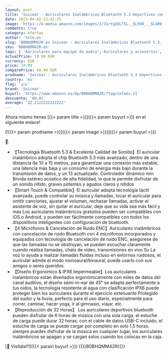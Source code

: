 ```yaml
---
layout: post
title: 'Soicear - Auriculares Inalámbricos Bluetooth 5.3 Deportivos con 4 Micrófonos  ENC Noise Reduction  Estéreo HiFi  32 Horas de Reproducción IPX6 Impermeable Toque Inteligente para iPhone Xiaomi Samsung Huawei'
date: 2023-04-02 22:42:25
image: 'https://m.media-amazon.com/images/I/31rtq2ULT5L._SL500_._SL400_.jpg'
comments: true
category: ofertas
author: 'tole.es'
slug: 'B0BHQMM42R-es Soicear - Auriculares Inalámbricos Bluetooth 5.3...'
sku: 'B0BHQMM42R-es'
tags: [ 'Auriculares para equipo de audio','Auriculares y accesorios','Electrónica','iphone','soicear','🇪🇸', ]
actualPrice: 19.99 EUR
currency: EUR
price: 19.99
comparePrice: 49.99 EUR
prodname: 'Soicear - Auriculares Inalámbricos Bluetooth 5.3 Deportivos con 4 Micrófonos  ENC Noise Reduction  Estéreo HiFi  32 Horas de Reproducción IPX6 Impermeable Toque Inteligente para iPhone Xiaomi Samsung Huawei'
country: 'es'
flag: '🇪🇸'
brand: 'Soicear'
buyurl: 'https://www.amazon.es/dp/B0BHQMM42R/?tag=tolees-21'
descuento: '60.01'
average: '22.2122222222222'
---
```


Ahora mismo tienes [{{< param title >}}]({{< param buyurl >}}) en el siguiente enlace!

[![{{< param prodname >}}]({{< param image >}})]({{< param buyurl >}})

🔎:

- 【Tecnología Bluetooth 5.3 & Excelente Calidad de Sonido】El auricular inalámbrico adopta el chip Bluetooth 5.3 más avanzado, dentro de una distancia de 10 a 15 metros, para garantizar una conexión más estable, una latencia más baja y un consumo de energía más bajo durante la transmisión de datos, y un 13 actualizado. Controlador dinámico mm Brinda estéreo acústico de alta fidelidad, lo que le permite disfrutar de un sonido nítido, graves potentes y agudos claros y nítidos
- 【Smart Touch & Compatible】El auricular adopta tecnología táctil avanzada, puede controlar su música y llamadas, tocar el auricular para omitir canciones, ajustar el volumen, rechazar llamadas, activar el asistente de voz, sin quitar el auricular, deje que su vida sea más fácil y más Los auriculares inalámbricos gratuitos pueden ser compatibles con iOS o Android, y pueden ser fácilmente compatibles con todos los dispositivos inteligentes con configuración de bluetooth.
- 【4 Micrófonos & Cancelación de Ruido ENC】Auriculares inalámbricos con cancelación de ruido Bluetooth con 4 micrófonos incorporados y equipados con tecnología de cancelación de ruido ENC, asegúrese de que las llamadas no se obstruyan, se pueden escuchar claramente cuando realiza llamadas, chats de video, transmisiones en vivo Su La voz lo ayuda a realizar llamadas fluidas incluso en entornos ruidosos, el auricular admite el modo monoaural/binaural, puede usarlo con sus amigos o seres queridos.
- 【Diseño Ergonómico & IPX6 Impermeable】Los auriculares inalámbricos están diseñados ergonómicamente con miles de datos del canal auditivo, el diseño semi-in-ear de 45° se adapta perfectamente a tus oídos, la tecnología resistente al agua con clasificación IPX6 puede proteger bien los auriculares durante el ejercicio extenuante Protegido del sudor y la lluvia, perfecto para el uso diario, especialmente para correr, caminar, hacer yoga, ir al gimnasio, viajar, etc.
- 【Reproducción de 32 Horas】 Los auriculares deportivos bluetooth pueden disfrutar de 6 horas de música con una sola carga, el estuche de carga puede durar 32 horas, con el cable de datos USB-C incluido, el estuche de carga se puede cargar por completo en solo 1,5 horas. siempre puedes disfrutar de la música en cualquier lugar, los auriculares inalámbricos se apagan y se cargan solos cuando los colocas en la caja.

[🛒 Visítala!!!]({{< param buyurl >}})
{{<world>}}B0BHQMM42R{{</world>}}
